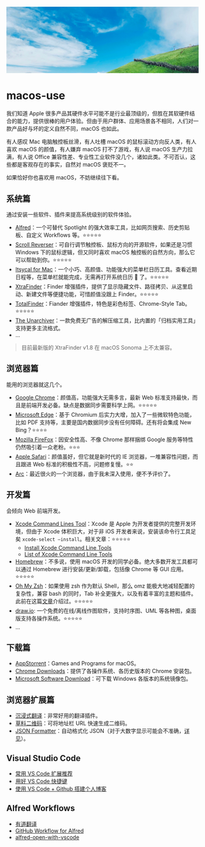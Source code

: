 <div style="font-size: 14px">

![](./images/cover.png)

# macos-use

我们知道 Apple 很多产品其硬件水平可能不是行业最顶级的，但胜在其软硬件结合的能力，提供很棒的用户体验。但由于用户群体、应用场景各不相同，人们对一款产品好与坏的定义自然不同，macOS 也如此。

有人感叹 Mac 电脑触控板丝滑，有人吐槽 macOS 的鼠标滚动方向反人类，有人喜欢 macOS 的颜值，有人嫌弃 macOS 打不了游戏，有人说 macOS 生产力拉满，有人说 Office 兼容性差、专业性工业软件没几个，诸如此类。不可否认，这些都是客观存在的事实，自然对 macOS 褒贬不一。

如果恰好你也喜欢用 macOS，不妨继续往下看。

## 系统篇

通过安装一些软件、插件来提高系统级别的软件体验。

- [Alfred](https://www.alfredapp.com/)：一个可替代 Spotlight 的强大效率工具，比如网页搜索、历史剪贴板、自定义 Workflows 等。⭐️⭐️⭐️⭐️⭐️
- [Scroll Reverser](https://pilotmoon.com/scrollreverser/)：可自行调节触控板、鼠标方向的开源软件，如果还是习惯 Windows 下的鼠标逻辑，但又同时喜欢 macOS 触控板的自然方向，那么它可以帮助到你。⭐️⭐️⭐️⭐️⭐️
- [Itsycal for Mac](https://www.mowglii.com/itsycal/)：一个小巧、高颜值、功能强大的菜单栏日历工具。查看近期日程等，在菜单栏就能完成，无需再打开系统日历 📅 了。⭐️⭐️⭐️⭐️⭐️
- [XtraFinder](https://www.trankynam.com/xtrafinder/)：Finder 增强插件，提供了显示隐藏文件、路径拷贝、从这里启动、新建文件等便捷功能，可惜颜值没跟上 Finder。⭐️⭐️⭐️⭐️⭐️
- [TotalFinder](https://totalfinder.binaryage.com/)：Fiander 增强插件，特色是彩色标签、Chrome-Style Tab。⭐️⭐️⭐️⭐️⭐️
- [The Unarchiver](https://apps.apple.com/cn/app/the-unarchiver/id425424353?mt=12)：一款免费无广告的解压缩工具，比内置的「归档实用工具」支持更多主流格式。
- ...

> 目前最新版的 XtraFinder v1.8 在 macOS Sonoma 上不太兼容。

## 浏览器篇

能用的浏览器就这几个。

- [Google Chrome](https://www.google.cn/chrome/)：颜值高，功能强大无需多言，最新 Web 标准支持最快，而且是前端开发必备。缺点是数据同步需要科学上网。⭐️⭐️⭐️⭐️⭐️
- [Microsoft Edge](https://www.microsoft.com/zh-cn/edge/download)：基于 Chromium 后实力大增，加入了一些微软特色功能，比如 PDF 支持等，主要是国内数据同步没有任何障碍。还有将会集成 New Bing？⭐️⭐️⭐️⭐️
- [Mozilla FireFox](http://www.firefox.com.cn/)：因安全性高、不像 Chrome 那样捆绑 Google 服务等特性仍然吸引着一众老粉。⭐️⭐️⭐️
- [Apple Safari](https://www.apple.com.cn/safari/)：颜值虽好，但它就是新时代的 IE 浏览器，一堆兼容性问题，而且跟进 Web 标准的积极性不高，问题修复慢。⭐️⭐️
- [Arc](https://arc.net/)：最近很火的一个浏览器，由于我未深入使用，便不予评价了。

## 开发篇

会倾向 Web 前端开发。

- [Xcode Command Lines Tool](https://developer.apple.com/download/all/?q=command%20line%20tools)：Xcode 是 Apple 为开发者提供的完整开发环境，但由于 Xcode 体积巨大，对于非 iOS 开发者来说，安装该命令行工具足矣 `xcode-select –install`。相关文章：⭐️⭐️⭐️⭐️⭐️
  - [Install Xcode Command Line Tools](https://mac.install.guide/commandlinetools/index.html)
  - [List of Xcode Command Line Tools](https://mac.install.guide/commandlinetools/8.html)
- [Homebrew](https://brew.sh/)：不多说，使用 macOS 开发的同学必备。绝大多数开发工具都可以通过 Homebrew 进行安装/更新/卸载，包括像 Chrome 等 GUI 应用。⭐️⭐️⭐️⭐️⭐️
- [Oh My Zsh](https://github.com/ohmyzsh/ohmyzsh/)：如果使用 zsh 作为默认 Shell，那么 omz 能极大地减轻配置的复杂性，兼容 bash 的同时，Tab 补全更强大，以及有着丰富的主题和插件。此前在这篇[文章](https://github.com/toFrankie/blog/issues/28)介绍过。⭐️⭐️⭐️⭐️⭐️
- [draw.io](https://www.drawio.com/): 一个免费的在线/离线作图软件，支持时序图、UML 等各种图，桌面版支持各操作系统。⭐️⭐️⭐️⭐️⭐️
- ...

## 下载篇

- [AppStorrent](https://appstorrent.ru/)：Games and Programs for macOS。
- [Chrome Downloads](https://www.chromedownloads.net/chrome64osx/)：提供了各操作系统、各历史版本的 Chrome 安装包。
- [Microsoft Software Download](https://microsoft.com/en-us/software-download/)：可下载 Windows 各版本的系统镜像包。

## 浏览器扩展篇

- [沉浸式翻译](https://immersivetranslate.com/)：非常好用的翻译插件。
- [草料二维码](https://chromewebstore.google.com/detail/%E8%8D%89%E6%96%99%E4%BA%8C%E7%BB%B4%E7%A0%81-%E5%BF%AB%E9%80%9F%E7%94%9F%E7%A0%81%E5%92%8C%E8%A7%A3%E7%A0%81%E5%B7%A5%E5%85%B7/moombeodfomdpjnpocobemoiaemednkg)：可将地址栏 URL 快速生成二维码。
- [JSON Formatter](https://chromewebstore.google.com/detail/bcjindcccaagfpapjjmafapmmgkkhgoa)：自动格式化 JSON（对于大数字显示可能会不准确，[详见](https://github.com/callumlocke/json-formatter#why-are-large-numbers-not-displayed-accurately)）。

## Visual Studio Code

- [常用 VS Code 扩展推荐](https://github.com/toFrankie/blog/issues/43)
- [用好 VS Code 快捷键](https://github.com/toFrankie/blog/issues/317)
- [使用 VS Code + Github 搭建个人博客](https://github.com/toFrankie/blog/issues/327)

## Alfred Workflows

- [有道翻译](https://github.com/wensonsmith/YoudaoTranslator)
- [GitHub Workflow for Alfred](https://github.com/gharlan/alfred-github-workflow)
- [alfred-open-with-vscode](https://github.com/toFrankie/alfred-open-with-vscode)

<!-- 内容请在此处前面插入 -->
</div>
